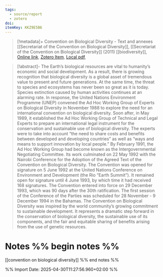 ```yaml
---
tags:
  - source/report
  - zotero
doi: 
itemKey: KKZ9E5B6
---
```

>[!metadata]+
> Convention on Biological Diversity - Text and annexes
> [[Secretariat of the Convention on Biological Diversity]], 
> [[Secretariat of the Convention on Biological Diversity]] (2011)
> [[biodiversity]], 
> [Online link](https://www.cbd.int/doc/legal/cbd-en.pdf), [Zotero Item](zotero://select/library/items/KKZ9E5B6), [Local pdf](file://C:/Users/aburg/Documents/references/zotero/storage/NAVYC2CM/_cbden.pdf), 

>[!abstract]-
>The Earth’s biological resources are vital to humanity’s economic and social development.
As a result, there is growing recognition that biological diversity is a global asset of
tremendous value to present and future generations. At the same time, the threat to species
and ecosystems has never been so great as it is today. Species extinction caused by human
activities continues at an alarming rate.
In response, the United Nations Environment Programme (UNEP) convened the Ad Hoc
Working Group of Experts on Biological Diversity in November 1988 to explore the need for
an international convention on biological diversity. Soon after, in May 1989, it established
the Ad Hoc Working Group of Technical and Legal Experts to prepare an international legal
instrument for the conservation and sustainable use of biological diversity. The experts were
to take into account “the need to share costs and benefits between developed and developing
countries” as well as “ways and means to support innovation by local people.”
By February 1991, the Ad Hoc Working Group had become known as the
Intergovernmental Negotiating Committee. Its work culminated on 22 May 1992 with the
Nairobi Conference for the Adoption of the Agreed Text of the Convention on Biological
Diversity.
The Convention was opened for signature on 5 June 1992 at the United Nations Conference
on Environment and Development (the Rio “Earth Summit”). It remained open for
signature until 4 June 1993, by which time it had received 168 signatures. The Convention
entered into force on 29 December 1993, which was 90 days after the 30th ratification. The
first session of the Conference of the Parties was scheduled for 28 November - 9 December
1994 in the Bahamas.
The Convention on Biological Diversity was inspired by the world community’s growing
commitment to sustainable development. It represents a dramatic step forward in the
conservation of biological diversity, the sustainable use of its components, and the fair and
equitable sharing of benefits arising from the use of genetic resources.

# Notes %% begin notes %%
[[convention on biological diversity]]
%% end notes %%




%% Import Date: 2025-04-30T11:27:56.960+02:00 %%
